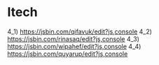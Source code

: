 # Itech
4_1) https://jsbin.com/qifavuk/edit?js,console
4_2) https://jsbin.com/rinasaq/edit?js,console
4_3) https://jsbin.com/wipahef/edit?js,console
4_4) https://jsbin.com/quyarup/edit?js,console